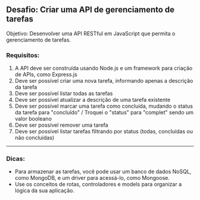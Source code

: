 ## Desafio: Criar uma API de gerenciamento de tarefas

Objetivo: Desenvolver uma API RESTful em JavaScript que permita o gerenciamento de tarefas.

### Requisitos:

1. A API deve ser construída usando Node.js e um framework para criação de APIs, como Express.js
2. Deve ser possível criar uma nova tarefa, informando apenas a descrição da tarefa
3. Deve ser possível listar todas as tarefas
4. Deve ser possível atualizar a descrição de uma tarefa existente
5. Deve ser possível marcar uma tarefa como concluída, mudando o status da tarefa para "concluído" / Troquei o "status" para "complet" sendo um valor booleano
6. Deve ser possível remover uma tarefa
7. Deve ser possível listar tarefas filtrando por status (todas, concluídas ou não concluídas)

---

### Dicas:

- Para armazenar as tarefas, você pode usar um banco de dados NoSQL, como MongoDB, e um driver para acessá-lo, como Mongoose.
- Use os conceitos de rotas, controladores e models para organizar a lógica da sua aplicação.
